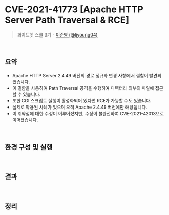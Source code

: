 # CVE-2021-41773 [Apache HTTP Server Path Traversal & RCE]

> 화이트햇 스쿨 3기 - [이준영 (@ljyoung04)](https://github.com/ljyoung04)

<br/>

## 요약

- Apache HTTP Server 2.4.49 버전의 경로 정규화 변경 사항에서 결함이 발견되었습니다.
- 이 결함을 사용하여 Path Traversal 공격을 수행하여 디렉터리 외부의 파일에 접근할 수 있습니다.
- 또한 CGI 스크립트 실행이 활성화되어 있다면 RCE가 가능할 수도 있습니다.
- 실제로 악용된 사례가 있으며 오직 Apache 2.4.49 버전에만 해당됩니다.
- 이 취약점에 대한 수정이 이루어졌지만, 수정이 불완전하여 CVE-2021-42013으로 이어졌습니다.

<br/>

## 환경 구성 및 실행

<br/>

## 결과

<br/>

## 정리
